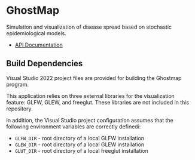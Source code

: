 # GhostMap

Simulation and visualization of disease spread based on stochastic epidemiological models.

- [API Documentation](./docs/api/)

## Build Dependencies

Visual Studio 2022 project files are provided for building the Ghostmap program.

This application relies on three external libraries for the visualization feature: GLFW, GLEW, and freeglut. These libraries are not included in this repository.

In addition, the Visual Studio project configuration assumes that the following environment variables are correctly definedi:

- `GLFW_DIR` - root directory of a local GLFW installation
- `GLEW_DIR` - root directory of a local GLEW installation
- `GLUT_DIR` - root directory of a local freeglut installation

